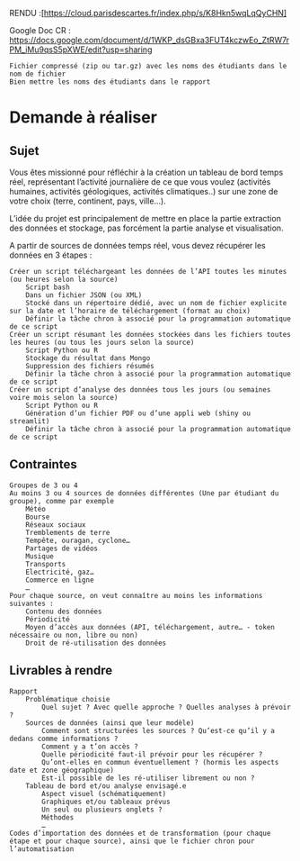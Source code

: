 RENDU :[https://cloud.parisdescartes.fr/index.php/s/K8Hkn5wqLqQyCHN]

Google Doc CR : https://docs.google.com/document/d/1WKP_dsGBxa3FUT4kczwEo_ZtRW7rPM_iMu9qsS5pXWE/edit?usp=sharing

    Fichier compressé (zip ou tar.gz) avec les noms des étudiants dans le nom de fichier
    Bien mettre les noms des étudiants dans le rapport

# Demande à réaliser
## Sujet

Vous êtes missionné pour réfléchir à la création un tableau de bord temps réel, représentant l’activité journalière de ce que vous voulez (activités humaines, activités géologiques, activités climatiques..) sur une zone de votre choix (terre, continent, pays, ville…).

L’idée du projet est principalement de mettre en place la partie extraction des données et stockage, pas forcément la partie analyse et visualisation.

A partir de sources de données temps réel, vous devez récupérer les données en 3 étapes :

    Créer un script téléchargeant les données de l’API toutes les minutes (ou heures selon la source)
        Script bash
        Dans un fichier JSON (ou XML)
        Stocké dans un répertoire dédié, avec un nom de fichier explicite sur la date et l’horaire de téléchargement (format au choix)
        Définir la tâche chron à associé pour la programmation automatique de ce script
    Créer un script résumant les données stockées dans les fichiers toutes les heures (ou tous les jours selon la source)
        Script Python ou R
        Stockage du résultat dans Mongo
        Suppression des fichiers résumés
        Définir la tâche chron à associé pour la programmation automatique de ce script
    Créer un script d’analyse des données tous les jours (ou semaines voire mois selon la source)
        Script Python ou R
        Génération d’un fichier PDF ou d’une appli web (shiny ou streamlit)
        Définir la tâche chron à associé pour la programmation automatique de ce script

## Contraintes

    Groupes de 3 ou 4
    Au moins 3 ou 4 sources de données différentes (Une par étudiant du groupe), comme par exemple
        Météo
        Bourse
        Réseaux sociaux
        Tremblements de terre
        Tempête, ouragan, cyclone…
        Partages de vidéos
        Musique
        Transports
        Electricité, gaz…
        Commerce en ligne
        …
    Pour chaque source, on veut connaître au moins les informations suivantes :
        Contenu des données
        Périodicité
        Moyen d’accès aux données (API, téléchargement, autre… - token nécessaire ou non, libre ou non)
        Droit de ré-utilisation des données

## Livrables à rendre

    Rapport
        Problématique choisie
            Quel sujet ? Avec quelle approche ? Quelles analyses à prévoir ?
        Sources de données (ainsi que leur modèle)
            Comment sont structurées les sources ? Qu’est-ce qu’il y a dedans comme informations ?
            Comment y a t’on accès ?
            Quelle périodicité faut-il prévoir pour les récupérer ?
            Qu’ont-elles en commun éventuellement ? (hormis les aspects date et zone géographique)
            Est-il possible de les ré-utiliser librement ou non ?
        Tableau de bord et/ou analyse envisagé.e
            Aspect visuel (schématiquement)
            Graphiques et/ou tableaux prévus
            Un seul ou plusieurs onglets ?
            Méthodes
            …
    Codes d’importation des données et de transformation (pour chaque étape et pour chaque source), ainsi que le fichier chron pour l’automatisation

